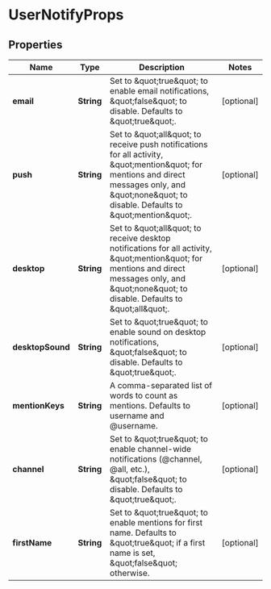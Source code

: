 

# UserNotifyProps


## Properties

| Name | Type | Description | Notes |
|------------ | ------------- | ------------- | -------------|
|**email** | **String** | Set to \&quot;true\&quot; to enable email notifications, \&quot;false\&quot; to disable. Defaults to \&quot;true\&quot;. |  [optional] |
|**push** | **String** | Set to \&quot;all\&quot; to receive push notifications for all activity, \&quot;mention\&quot; for mentions and direct messages only, and \&quot;none\&quot; to disable. Defaults to \&quot;mention\&quot;. |  [optional] |
|**desktop** | **String** | Set to \&quot;all\&quot; to receive desktop notifications for all activity, \&quot;mention\&quot; for mentions and direct messages only, and \&quot;none\&quot; to disable. Defaults to \&quot;all\&quot;. |  [optional] |
|**desktopSound** | **String** | Set to \&quot;true\&quot; to enable sound on desktop notifications, \&quot;false\&quot; to disable. Defaults to \&quot;true\&quot;. |  [optional] |
|**mentionKeys** | **String** | A comma-separated list of words to count as mentions. Defaults to username and @username. |  [optional] |
|**channel** | **String** | Set to \&quot;true\&quot; to enable channel-wide notifications (@channel, @all, etc.), \&quot;false\&quot; to disable. Defaults to \&quot;true\&quot;. |  [optional] |
|**firstName** | **String** | Set to \&quot;true\&quot; to enable mentions for first name. Defaults to \&quot;true\&quot; if a first name is set, \&quot;false\&quot; otherwise. |  [optional] |



